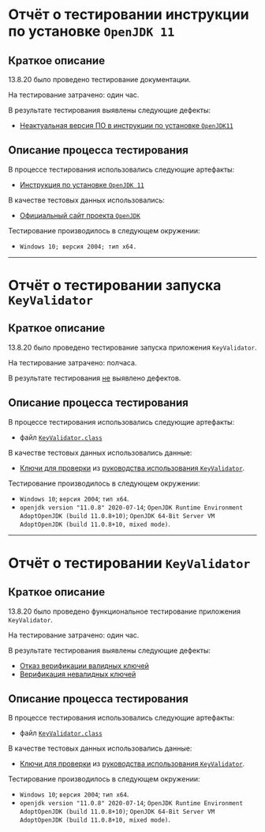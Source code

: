 # Отчёт о тестировании инструкции по установке `OpenJDK 11`

## Краткое описание

13.8.20 было проведено тестирование документации.

На тестирование затрачено: один час.

В результате тестирования выявлены следующие дефекты:
* [Неактуальная версия ПО в инструкции по установке `OpenJDK11`](https://github.com/Cliffart44/hw1.1_KeyValidator/issues/1)

## Описание процесса тестирования

В процессе тестирования использовались следующие артефакты:
* [Инструкция по установке `OpenJDK 11`](https://github.com/netology-code/javaqa-homeworks/blob/master/intro/openjdk11-manual.md)


В качестве тестовых данных использовались:
* [Официальный сайт проекта `OpenJDK`](https://adoptopenjdk.net/)

Тестирование производилось в следующем окружении:
* `Windows 10; версия 2004; тип x64.`
_______________________________________________________________

# Отчёт о тестировании запуска `KeyValidator`

## Краткое описание

13.8.20 было проведено тестирование запуска приложения `KeyValidator`.

На тестирование затрачено: полчаса.

В результате тестирования [не](https://st3.depositphotos.com/3969727/18463/v/450/depositphotos_184636702-stock-illustration-word-woohoo-splash-paint-letters.jpg) выявлено дефектов.

## Описание процесса тестирования

В процессе тестирования использовались следующие артефакты:
* файл [`KeyValidator.class`](https://github.com/netology-code/javaqa-homeworks/raw/master/intro/artifacts/KeyValidator.class)

В качестве тестовых данных использовались данные:
* [Ключи для проверки](https://raw.githubusercontent.com/Cliffart44/hw1.1_KeyValidator/master/keys2test.txt) из [руководства использования `KeyValidator`](https://github.com/netology-code/javaqa-homeworks/blob/master/intro/user-manual.md#%D0%BA%D0%BB%D1%8E%D1%87%D0%B8-%D0%B4%D0%BB%D1%8F-%D0%BF%D1%80%D0%BE%D0%B2%D0%B5%D1%80%D0%BA%D0%B8).

Тестирование производилось в следующем окружении:
* `Windows 10`; `версия 2004`; `тип x64`.
* `openjdk version "11.0.8" 2020-07-14`;
`OpenJDK Runtime Environment AdoptOpenJDK (build 11.0.8+10)`;
`OpenJDK 64-Bit Server VM AdoptOpenJDK (build 11.0.8+10, mixed mode)`.
_______________________________________________________________

# Отчёт о тестировании `KeyValidator`

## Краткое описание

13.8.20 было проведено функциональное тестирование приложения `KeyValidator`.

На тестирование затрачено: один час.

В результате тестирования выявлены следующие дефекты:
* [Отказ верификации валидных ключей](https://github.com/Cliffart44/hw1.1_KeyValidator/issues/2)
* [Верификация невалидных ключей](https://github.com/Cliffart44/hw1.1_KeyValidator/issues/3)

## Описание процесса тестирования

В процессе тестирования использовались следующие артефакты:
* файл [`KeyValidator.class`](https://github.com/netology-code/javaqa-homeworks/raw/master/intro/artifacts/KeyValidator.class)

В качестве тестовых данных использовались данные:
* [Ключи для проверки](https://github.com/netology-code/javaqa-homeworks/blob/master/intro/user-manual.md#%D0%BA%D0%BB%D1%8E%D1%87%D0%B8-%D0%B4%D0%BB%D1%8F-%D0%BF%D1%80%D0%BE%D0%B2%D0%B5%D1%80%D0%BA%D0%B8) из [руководства использования `KeyValidator`](https://github.com/netology-code/javaqa-homeworks/blob/master/intro/user-manual.md#%D1%80%D1%83%D0%BA%D0%BE%D0%B2%D0%BE%D0%B4%D1%81%D1%82%D0%B2%D0%BE-%D0%B8%D1%81%D0%BF%D0%BE%D0%BB%D1%8C%D0%B7%D0%BE%D0%B2%D0%B0%D0%BD%D0%B8%D1%8F-keyvalidator).

Тестирование производилось в следующем окружении:
* `Windows 10`; `версия 2004`; `тип x64`.
* `openjdk version "11.0.8" 2020-07-14`;
`OpenJDK Runtime Environment AdoptOpenJDK (build 11.0.8+10)`;
`OpenJDK 64-Bit Server VM AdoptOpenJDK (build 11.0.8+10, mixed mode)`.
